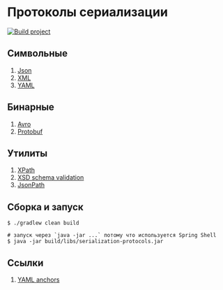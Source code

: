 # Протоколы сериализации

[![Build project](https://github.com/Romanow/serialization-protocols/actions/workflows/build.yml/badge.svg?branch=master)](https://github.com/Romanow/serialization-protocols/actions/workflows/build.yml)

## Символьные

1. [Json](src/main/java/ru/romanow/serialization/services/JsonSerializer.kt)
2. [XML](src/main/java/ru/romanow/serialization/services/XmlSerializer.kt)
3. [YAML](src/main/java/ru/romanow/serialization/services/YamlSerializer.kt)

## Бинарные

1. [Avro](src/main/java/ru/romanow/serialization/services/AvroSerializer.kt)
2. [Protobuf](src/main/java/ru/romanow/serialization/services/ProtobufSerializer.kt)

## Утилиты

1. [XPath](src/main/java/ru/romanow/serialization/services/XmlSerializer.kt)
2. [XSD schema validation](src/main/java/ru/romanow/serialization/services/XmlSerializer.kt)
3. [JsonPath](src/main/java/ru/romanow/serialization/services/JsonSerializer.kt)

## Сборка и запуск

```shell
$ ./gradlew clean build

# запуск через `java -jar ...` потому что используется Spring Shell 
$ java -jar build/libs/serialization-protocols.jar
```

## Ссылки

1. [YAML anchors](https://support.atlassian.com/bitbucket-cloud/docs/yaml-anchors/)